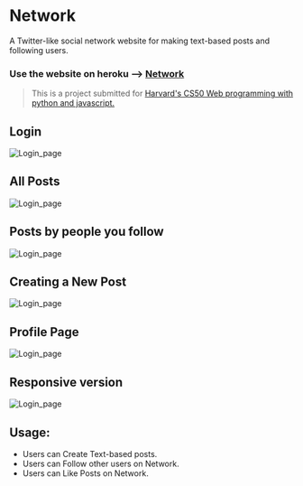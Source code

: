# Network

A Twitter-like social network website for making text-based posts and following users.

### Use the website on heroku --> [Network](https://social-network-cs50.herokuapp.com)

> This is a project submitted for [Harvard's CS50 Web programming with python and javascript.](https://cs50.harvard.edu/web/2020/)

## Login

![Login_page](https://github.com/muhamedsuhail/Social-Network/blob/master/Screenshots/Login.png?raw=true)

## All Posts 

![Login_page](https://github.com/muhamedsuhail/Social-Network/blob/master/Screenshots/AllPosts.png?raw=true)

## Posts by people you follow

![Login_page](https://github.com/muhamedsuhail/Social-Network/blob/master/Screenshots/FPosts.png?raw=true)

## Creating a New Post

![Login_page](https://github.com/muhamedsuhail/Social-Network/blob/master/Screenshots/NewPost.png?raw=true)

## Profile Page

![Login_page](https://github.com/muhamedsuhail/Social-Network/blob/master/Screenshots/Profile.png?raw=true)

## Responsive version

![Login_page](https://github.com/muhamedsuhail/Social-Network/blob/master/Screenshots/Mobile-Profile.png)

## Usage:

*   Users can Create Text-based posts.
*   Users can Follow other users on Network.
*   Users can Like Posts on Network.
